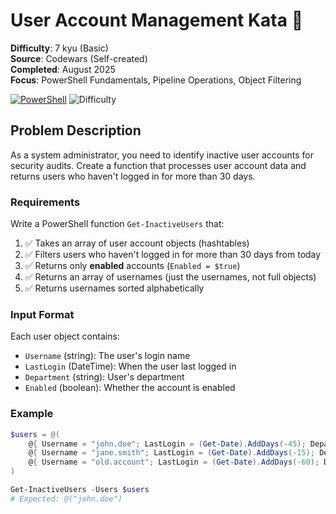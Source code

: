 # User Account Management Kata 🔐

**Difficulty**: 7 kyu (Basic)  
**Source**: Codewars (Self-created)  
**Completed**: August 2025  
**Focus**: PowerShell Fundamentals, Pipeline Operations, Object Filtering

[![PowerShell](https://img.shields.io/badge/PowerShell-5391FE?style=for-the-badge&logo=powershell&logoColor=white)](https://docs.microsoft.com/en-us/powershell/)
![Difficulty](https://img.shields.io/badge/Difficulty-7%20kyu-green)

## Problem Description

As a system administrator, you need to identify inactive user accounts for security audits. Create a function that processes user account data and returns users who haven't logged in for more than 30 days.

### Requirements

Write a PowerShell function `Get-InactiveUsers` that:

1. ✅ Takes an array of user account objects (hashtables)
2. ✅ Filters users who haven't logged in for more than 30 days from today
3. ✅ Returns only **enabled** accounts (`Enabled = $true`)
4. ✅ Returns an array of usernames (just the usernames, not full objects)
5. ✅ Returns usernames sorted alphabetically

### Input Format

Each user object contains:
- `Username` (string): The user's login name
- `LastLogin` (DateTime): When the user last logged in
- `Department` (string): User's department  
- `Enabled` (boolean): Whether the account is enabled

### Example

```powershell
$users = @(
    @{ Username = "john.doe"; LastLogin = (Get-Date).AddDays(-45); Department = "IT"; Enabled = $true }
    @{ Username = "jane.smith"; LastLogin = (Get-Date).AddDays(-15); Department = "HR"; Enabled = $true }
    @{ Username = "old.account"; LastLogin = (Get-Date).AddDays(-60); Department = "Finance"; Enabled = $false }
)

Get-InactiveUsers -Users $users
# Expected: @("john.doe")
